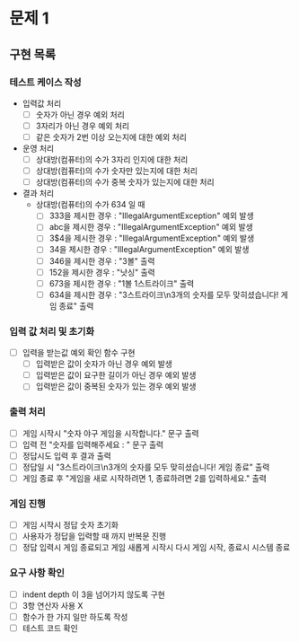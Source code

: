 # 문제 1
## 구현 목록
### 테스트 케이스 작성
* 입력값 처리
  - [ ] 숫자가 아닌 경우 예외 처리 
  - [ ] 3자리가 아닌 경우 예외 처리
  - [ ] 같은 숫자가 2번 이상 오는지에 대한 예외 처리
* 운영 처리
  - [ ]  상대방(컴퓨터)의 수가 3자리 인지에 대한 처리
  - [ ]  상대방(컴퓨터)의 수가 숫자만 있는지에 대한 처리
  - [ ]  상대방(컴퓨터)의 수가 중복 숫자가 있는지에 대한 처리
* 결과 처리
  * 상대방(컴퓨터)의 수가 634 일 때
    - [ ] 333을 제시한 경우 : "IllegalArgumentException" 예외 발생
    - [ ] abc을 제시한 경우 : "IllegalArgumentException" 예외 발생
    - [ ] 3$4을 제시한 경우 : "IllegalArgumentException" 예외 발생
    - [ ] 34을 제시한 경우 : "IllegalArgumentException" 예외 발생
    - [ ] 346을 제시한 경우 : "3볼" 출력
    - [ ] 152을 제시한 경우 : "낫싱" 출력
    - [ ] 673을 제시한 경우 : "1볼 1스트라이크" 출력
    - [ ] 634을 제시한 경우 : "3스트라이크\n3개의 숫자를 모두 맞히셨습니다! 게임 종료" 출력

### 입력 값 처리 및 초기화
- [ ] 입력을 받는값 예외 확인 함수 구현
  - [ ] 입력받은 값이 숫자가 아닌 경우 예외 발생
  - [ ] 입력받은 값이 요구한 길이가 아닌 경우 예외 발생
  - [ ] 입력받은 값이 중복된 숫자가 있는 경우 예외 발생
### 출력 처리
- [ ] 게임 시작시 "숫자 야구 게임을 시작합니다." 문구 출력
- [ ] 입력 전 "숫자를 입력해주세요 : " 문구 출력
- [ ] 정답시도 입력 후 결과 출력
- [ ] 정답일 시  "3스트라이크\n3개의 숫자를 모두 맞히셨습니다! 게임 종료" 출력
- [ ] 게임 종료 후 "게임을 새로 시작하려면 1, 종료하려면 2를 입력하세요." 출력
### 게임 진행
- [ ] 게임 시작시 정답 숫자 초기화
- [ ] 사용자가 정답을 입력할 때 까지 반복문 진행
- [ ] 정답 입력시 게임 종료되고 게임 새롭게 시작시 다시 게임 시작, 종료시 시스템 종료
### 요구 사항 확인
- [ ] indent depth 이 3을 넘어가지 않도록 구현
- [ ] 3항 연산자 사용 X
- [ ] 함수가 한 가지 일만 하도록 작성
- [ ] 테스트 코드 확인